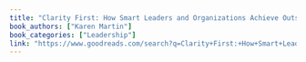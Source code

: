 ```yaml
---
title: "Clarity First: How Smart Leaders and Organizations Achieve Outstanding Performance"
book_authors: ["Karen Martin"]
book_categories: ["Leadership"]
link: "https://www.goodreads.com/search?q=Clarity+First:+How+Smart+Leaders+and+Organizations+Achieve+Outstanding+Performance+Karen+Martin"
---
```

